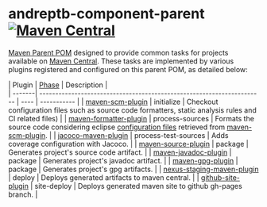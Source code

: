 andreptb-component-parent [![Maven Central](https://maven-badges.herokuapp.com/maven-central/com.github.andreptb/andreptb-component-parent/badge.svg)](https://maven-badges.herokuapp.com/maven-central/com.github.andreptb/andreptb-component-parent/)
==============

[Maven Parent POM](https://maven.apache.org/guides/introduction/introduction-to-the-pom.html) designed to provide common tasks for projects available on [Maven Central](http://search.maven.org/). These tasks are implemented by various plugins registered and configured on this parent POM, as detailed below:

| Plugin | [Phase](https://maven.apache.org/ref/3.3.3/maven-core/lifecycles.html) | Description |  
| -------| ---------------------------------------------------------------------- | ---- | ----------- |
| [maven-scm-plugin](http://maven.apache.org/scm/maven-scm-plugin) | initialize | Checkout configuration files such as source code formatters, static analysis rules and CI related files) |
| [maven-formatter-plugin](https://github.com/velo/maven-formatter-plugin) | process-sources | Formats the source code considering  eclipse [configuration files](src/config/eclipse) retrieved from [maven-scm-plugin](http://maven.apache.org/scm/maven-scm-plugin). |
| [jacoco-maven-plugin](http://www.eclemma.org/jacoco/trunk/doc/maven.html) | process-test-sources | Adds coverage configuration  with Jacoco. |
| [maven-source-plugin](https://maven.apache.org/plugins/maven-source-plugin) | package | Generates project's source code artifact. |
| [maven-javadoc-plugin](https://maven.apache.org/plugins/maven-javadoc-plugin) | package | Generates project's javadoc artifact. |
| [maven-gpg-plugin](https://maven.apache.org/plugins/maven-gpg-plugin) | package | Generates project's gpg artifacts. |
| [nexus-staging-maven-plugin](https://github.com/sonatype/nexus-maven-plugins/tree/master/staging/maven-plugin) | deploy | Deploys generated artifacts to maven central. |
| [github-site-plugin](https://github.com/github/maven-plugins/tree/master/github-site-plugin) | site-deploy | Deploys generated maven site to github gh-pages branch. |

